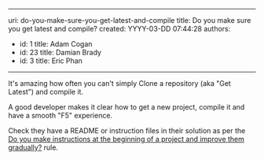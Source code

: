 

---
uri: do-you-make-sure-you-get-latest-and-compile
title: Do you make sure you get latest and compile?
created: YYYY-03-DD 07:44:28
authors:
  - id: 1
    title: Adam Cogan
  - id: 23
    title: Damian Brady
  - id: 3
    title: Eric Phan
---




<span class='intro'> <p class="ssw15-rteElement-P">It's amazing how often you can't simply Clone a repository&#160;(aka &quot;Get Latest&quot;) and compile it.</p><p class="ssw15-rteElement-P">​A good developer makes it clear how to get a new project, compile it and have a smooth &quot;F5&quot; experience.<br></p>
 </span>


<p>Check they have a&#160;README or&#160;instruction files in their solution as per the <a href="/_layouts/15/FIXUPREDIRECT.ASPX?WebId=3dfc0e07-e23a-4cbb-aac2-e778b71166a2&amp;TermSetId=07da3ddf-0924-4cd2-a6d4-a4809ae20160&amp;TermId=d6d34c31-ac6a-49a4-876a-f9d30e1ab78a">Do you make instructions at the beginning of a project and improve them gradually?</a> rule.<br></p>


